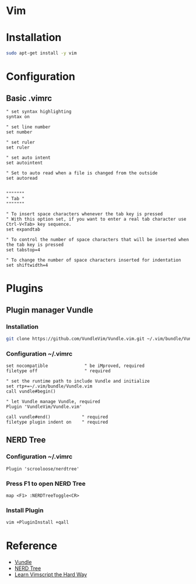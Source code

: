# Vim

# Installation

```bash
sudo apt-get install -y vim
```
# Configuration
## Basic .vimrc
```
" set syntax highlighting     
syntax on             

" set line number
set number    
                   
" set ruler
set ruler     
                     
" set auto intent
set autointent

" Set to auto read when a file is changed from the outside
set autoread


"""""""
" Tab "
"""""""

" To insert space characters whenever the tab key is pressed
" With this option set, if you want to enter a real tab character use Ctrl-V<Tab> key sequence.
set expandtab

" To control the number of space characters that will be inserted when the tab key is pressed
set tabstop=4

" To change the number of space characters inserted for indentation
set shiftwidth=4
```
# Plugins

## Plugin manager Vundle

### Installation
```bash
git clone https://github.com/VundleVim/Vundle.vim.git ~/.vim/bundle/Vundle.vim
```

### Configuration ~/.vimrc
```
set nocompatible              " be iMproved, required
filetype off                  " required

" set the runtime path to include Vundle and initialize
set rtp+=~/.vim/bundle/Vundle.vim
call vundle#begin()

" let Vundle manage Vundle, required
Plugin 'VundleVim/Vundle.vim'

call vundle#end()            " required
filetype plugin indent on    " required
```

## NERD Tree

### Configuration ~/.vimrc
```
Plugin 'scrooloose/nerdtree'
```
### Press F1 to open NERD Tree
```
map <F1> :NERDTreeToggle<CR>
```
### Install Plugin
```bash
vim +PluginInstall +qall
```

# Reference
- [Vundle](https://github.com/VundleVim/Vundle.vim)
- [NERD Tree](https://github.com/scrooloose/nerdtree)
- [Learn Vimscript the Hard Way](http://learnvimscriptthehardway.stevelosh.com/)
